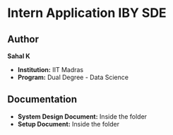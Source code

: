 # Intern Application IBY SDE

## Author
**Sahal K**
- **Institution:** IIT Madras
- **Program:** Dual Degree - Data Science

## Documentation
- **System Design Document:** Inside the folder
- **Setup Document:** Inside the folder
